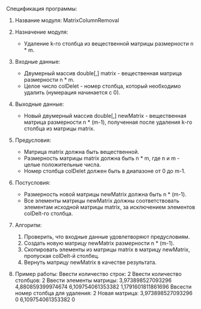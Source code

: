 Спецификация программы:
1. Название модуля: MatrixColumnRemoval

2. Назначение модуля:
   - Удаление k-го столбца из вещественной матрицы размерности n * m.

3. Входные данные:
   - Двумерный массив double[,] matrix - вещественная матрица размерности n * m.
   - Целое число colDelet - номер столбца, который необходимо удалить (нумерация начинается с 0).

4. Выходные данные:
   - Новый двумерный массив double[,] newMatrix - вещественная матрица размерности n * (m-1), полученная после удаления k-го столбца из матрицы matrix.

5. Предусловия:
   - Матрица matrix должна быть вещественной.
   - Размерность матрицы matrix должна быть n * m, где n и m - целые положительные числа.
   - Номер столбца colDelet должен быть в диапазоне от 0 до m-1.

6. Постусловия:
   - Размерность новой матрицы newMatrix должна быть n * (m-1).
   - Все элементы матрицы newMatrix должны соответствовать элементам исходной матрицы matrix, за исключением элементов colDelt-го столбца.

7. Алгоритм:
   1. Проверить, что входные данные удовлетворяют предусловиям.
   2. Создать новую матрицу newMatrix размерности n * (m-1).
   3. Скопировать элементы из матрицы matrix в матрицу newMatrix, пропуская colDelt-й столбец.
   4. Вернуть матрицу newMatrix в качестве результата.
8. Пример работы:
   Ввести количество строк:
    2
   Ввести количество столбцов:
    2
   Ввести элементы матрицы:
    3,973898527093296 4,880859399974674
    6,109754061353382 1,1791601811861696
   Ввсести номер столбца для удаления: 2
   Новая матрица:
    3,973898527093296 0
    6,109754061353382 0
